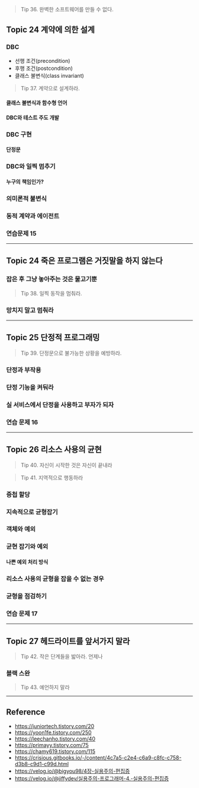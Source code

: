 > Tip 36. 완벽한 소프트웨어를 만들 수 없다.

## Topic 24 계약에 의한 설계

### DBC

* 선행 조건(precondition)
* 후행 조건(postcondition)
* 클래스 불변식(class invariant)

> Tip 37. 계약으로 설계하라.

#### 클래스 불변식과 함수형 언어

#### DBC와 테스트 주도 개발

### DBC 구현

#### 단정문

### DBC와 일찍 멈추기

#### 누구의 책임인가?

### 의미론적 불변식

### 동적 계약과 에이전트

### 연습문제 15

---

## Topic 24 죽은 프로그램은 거짓말을 하지 않는다

### 잡은 후 그냥 놓아주는 것은 물고기뿐

> Tip 38. 일찍 동작을 멈춰라.

### 망치지 말고 멈춰라


---

## Topic 25 단정적 프로그래밍

> Tip 39. 단정문으로 불가능한 상황을 예방하라.

### 단정과 부작용

### 단정 기능을 켜둬라

### 실 서비스에서 단정을 사용하고 부자가 되자

### 연습 문제 16

---

## Topic 26 리소스 사용의 균현

> Tip 40. 자신이 시작한 것은 자신이 끝내라

> Tip 41. 지역적으로 행동하라

### 중첩 할당

### 지속적으로 균형잡기

### 객체와 예외

### 균현 잡기와 예외

#### 나쁜 예외 처리 방식

### 리소스 사용의 균형을 잡을 수 없는 경우

### 균형을 점검하기

### 연습 문제 17

---

## Topic 27 헤드라이트를 앞서가지 말라

> Tip 42. 작은 단계들을 밟아라. 언제나

### 블랙 스완

> Tip 43. 예언하지 말라


---

## Reference

* https://juniortech.tistory.com/20
* https://yoon1fe.tistory.com/250
* https://leechanho.tistory.com/40
* https://primayy.tistory.com/75
* https://chamy619.tistory.com/115
* https://crisious.gitbooks.io/-/content/4c7a5-c2e4-c6a9-c8fc-c758-d3b8-c9d1-c99d.html
* https://velog.io/@bigyou98/4장-실용주의-편집증
* https://velog.io/@jiffydev/실용주의-프로그래머-4.-실용주의-편집증